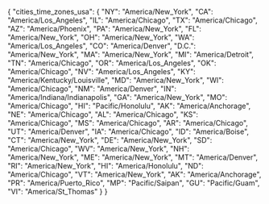 
{
  "cities_time_zones_usa": {
    "NY": "America/New_York",
    "CA": "America/Los_Angeles",
    "IL": "America/Chicago",
    "TX": "America/Chicago",
    "AZ": "America/Phoenix",
    "PA": "America/New_York",
    "FL": "America/New_York",
    "OH": "America/New_York",
    "WA": "America/Los_Angeles",
    "CO": "America/Denver",
    "D.C.": "America/New_York",
    "MA": "America/New_York",
    "MI": "America/Detroit",
    "TN": "America/Chicago",
    "OR": "America/Los_Angeles",
    "OK": "America/Chicago",
    "NV": "America/Los_Angeles",
    "KY": "America/Kentucky/Louisville",
    "MD": "America/New_York",
    "WI": "America/Chicago",
    "NM": "America/Denver",
    "IN": "America/Indiana/Indianapolis",
    "GA": "America/New_York",
    "MO": "America/Chicago",
    "HI": "Pacific/Honolulu",
    "AK": "America/Anchorage",
    "NE": "America/Chicago",
    "AL": "America/Chicago",
    "KS": "America/Chicago",
    "MS": "America/Chicago",
    "AR": "America/Chicago",
    "UT": "America/Denver",
    "IA": "America/Chicago",
    "ID": "America/Boise",
    "CT": "America/New_York",
    "DE": "America/New_York",
    "SD": "America/Chicago",
    "WV": "America/New_York",
    "NH": "America/New_York",
    "ME": "America/New_York",
    "MT": "America/Denver",
    "RI": "America/New_York",
    "HI": "America/Honolulu",
    "ND": "America/Chicago",
    "VT": "America/New_York",
    "AK": "America/Anchorage",
    "PR": "America/Puerto_Rico",
    "MP": "Pacific/Saipan",
    "GU": "Pacific/Guam",
    "VI": "America/St_Thomas"
  }
}
